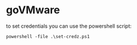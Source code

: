 # goVMware
to set credentials you can use the powershell script:
```
powershell -file .\set-credz.ps1
```
